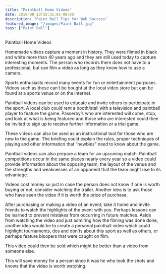 ```yaml
---
title: "Paintball Home Videos"
date: 2019-08-13T10:31:01-08:00
description: "Paint Ball Tips for Web Success"
featured_image: "/images/Paint Ball.jpg"
tags: ["Paint Ball"]
---
```


Paintball Home Videos

Homemade videos capture a moment in history. They were filmed in black and white more than 40 years ago and they are still used today to capture interesting moments. The person who records them does not have to a professional; but can film a video as long as they know how to use a camera. 

Sports enthusiasts record many events for fun or entertainment purposes. Videos such as these can’t be bought at the local video store but can be found at a sports venue or on the internet. 

Paintball videos can be used to educate and invite others to participate in the sport. A local club could rent a booth/stall with a television and paintball player to feature the game. Passerby’s who are interested will come, stop, and look at what is being featured and those who are interested could then be invited to sign up to receive further information or a trial game. 

These videos can also be used as an instructional tool for those who are new to the game.  The briefing could explain the rules, proper techniques of playing and other information that “newbies” need to know about the game.

Paintball videos can also prepare a team for an upcoming match. Paintball competitions occur in the same places nearly every year so a video could provide information about the opposing team, the layout of the venue and the strengths and weaknesses of an opponent that the team might use to its advantage. 

Videos cost money so just in case the person does not know if one is worth buying or not, consider watching the trailer. Another idea is to ask those who have seen the video if it is worth the price of purchase.

After purchasing or making a video of an event; take it home and invite friends to watch the highlights of the event with you. Perhaps lessons can be learned to prevent mistakes from occurring in future matches. Aside from watching the video and just admiring how the filming was done done, another idea would be to create a personal paintball video which could highlight tournaments, dos and don’ts about this sport as well as others, or perhaps feature bloopers that were caught on film. 

This video could then be sold which might be better than a video from someone else. 

This will save money for a person since it was he who took the shots and knows that the video is worth watching.








